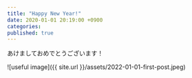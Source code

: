 ```yaml
---
title: "Happy New Year!"
date: 2020-01-01 20:19:00 +0900
categories: 
published: true
---
```


あけましておめでとうございます！

![useful image]({{ site.url }}/assets/2022-01-01-first-post.jpeg)
